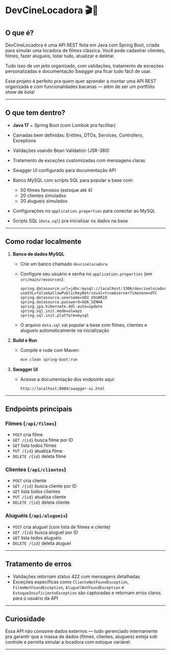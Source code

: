 
# DevCineLocadora 🎬🍿

## O que é?

DevCineLocadora é uma API REST feita em Java com Spring Boot, criada para simular uma locadora de filmes clássica. Você pode cadastrar clientes, filmes, fazer alugueis, listar tudo, atualizar e deletar.  

Tudo isso de um jeito organizado, com validações, tratamento de exceções personalizadas e documentação Swagger pra ficar tudo fácil de usar.  

Esse projeto é perfeito pra quem quer aprender a montar uma API REST organizada e com funcionalidades bacanas — além de ser um portfólio show de bola!

---

## O que tem dentro?

- **Java 17** + Spring Boot (com Lombok pra facilitar)
- Camadas bem definidas: Entities, DTOs, Services, Controllers, Exceptions
- Validações usando Bean Validation (JSR-380)
- Tratamento de exceções customizadas com mensagens claras
- Swagger UI configurado para documentação API
- Banco MySQL com scripts SQL para popular a base com:
  - 50 filmes famosos (estoque até 4)
  - 20 clientes simulados
  - 20 alugueis simulados

- Configurações no `application.properties` para conectar ao MySQL
- Scripts SQL (`data.sql`) pra inicializar os dados na base

---

## Como rodar localmente

1. **Banco de dados MySQL**

   - Crie um banco chamado `devcinelocadora`
   - Configure seu usuário e senha no `application.properties` (em `src/main/resources`):

     ```properties
     spring.datasource.url=jdbc:mysql://localhost:3306/devcinelocadora?useSSL=false&allowPublicKeyRetrieval=true&serverTimezone=UTC
     spring.datasource.username=SEU_USUARIO
     spring.datasource.password=SUA_SENHA
     spring.jpa.hibernate.ddl-auto=update
     spring.sql.init.mode=always
     spring.sql.init.platform=mysql
     ```

   - O arquivo `data.sql` vai popular a base com filmes, clientes e alugueis automaticamente na inicialização

2. **Build e Run**

   - Compile e rode com Maven:

     ```bash
     mvn clean spring-boot:run
     ```

3. **Swagger UI**

   - Acesse a documentação dos endpoints aqui:

     ```
     http://localhost:8080/swagger-ui.html
     ```

---

## Endpoints principais

### Filmes (`/api/filmes`)

- `POST` cria filme
- `GET /{id}` busca filme por ID
- `GET` lista todos filmes
- `PUT /{id}` atualiza filme
- `DELETE /{id}` deleta filme

### Clientes (`/api/clientes`)

- `POST` cria cliente
- `GET /{id}` busca cliente por ID
- `GET` lista todos clientes
- `PUT /{id}` atualiza cliente
- `DELETE /{id}` deleta cliente

### Aluguéis (`/api/alugueis`)

- `POST` cria aluguel (com lista de filmes e cliente)
- `GET /{id}` busca aluguel por ID
- `GET` lista todos aluguéis
- `DELETE /{id}` deleta aluguel

---

## Tratamento de erros

- Validações retornam status 422 com mensagens detalhadas
- Exceções específicas como `ClienteNotFoundException`, `FilmeNotFoundException`, `AluguelNotFoundException` e `EstoqueInsuficienteException` são capturadas e retornam erros claros para o usuário da API

---

## Curiosidade

Essa API não consome dados externos — tudo gerenciado internamente pra garantir que a massa de dados (filmes, clientes, alugueis) esteja sob controle e permita simular a locadora com estoque variável.

---


